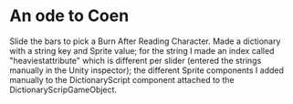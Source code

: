 # An ode to Coen

Slide the bars to pick a Burn After Reading Character. 
Made a dictionary with a string key and Sprite value; for the string I made an index called "heaviestattribute" which is different per slider (entered the strings manually in the Unity inspector); the different Sprite components I added manually to the DictionaryScript component attached to the DictionaryScripGameObject.

